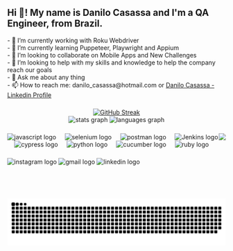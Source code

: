 <h2 align="left">Hi 👋! My name is Danilo Casassa and I'm a QA Engineer, from Brazil.</h2>

<p>
- 🔭 I’m currently working with Roku Webdriver</br>
- 🌱 I’m currently learning Puppeteer, Playwright and Appium</br>
- 👯 I’m looking to collaborate on Mobile Apps and New Challenges</br>
- 🤔 I’m looking to help with my skills and knowledge to help the company reach our goals</br>
- 💬 Ask me about any thing</br>
- 📫 How to reach me: danilo_casassa@hotmail.com or <a href="https://www.linkedin.com/in/danilocasassa/">Danilo Casassa - Linkedin Profile</a></br>
</p>

###

<div align="center">
  <a href="https://git.io/streak-stats"><img src="https://streak-stats.demolab.com?user=danilocasassa&theme=dracula&hide_border=true&date_format=j%20M%5B%20Y%5D&mode=weekly" alt="GitHub Streak" /></a>
  </br>
  <img src="https://github-readme-stats.vercel.app/api?username=danilocasassa&hide_title=false&hide_rank=false&show_icons=true&include_all_commits=true&count_private=true&disable_animations=false&theme=dracula&locale=en&hide_border=false" height="150" alt="stats graph"  />
  <img src="https://github-readme-stats.vercel.app/api/top-langs?username=danilocasassa&locale=en&hide_title=false&layout=compact&card_width=320&langs_count=5&theme=dracula&hide_border=false" height="150" alt="languages graph"  />
</div>

###

<img align="right" height="150" src="https://media4.giphy.com/media/v1.Y2lkPTc5MGI3NjExcG4zOWViZDYyMndkZWFuN3dpcHB1am5uMm5kZGY1ZXF5NWNlbTlqbSZlcD12MV9pbnRlcm5hbF9naWZfYnlfaWQmY3Q9Zw/VhWVAa7rUtT3xKX6Cd/giphy.gif"  />

###

<div align="left">
  <img src="https://cdn.jsdelivr.net/gh/devicons/devicon/icons/javascript/javascript-original.svg" height="30" alt="javascript logo"  />
  <img width="12" />
  <img src="https://cdn.jsdelivr.net/gh/devicons/devicon@latest/icons/selenium/selenium-original.svg" height="30" alt="selenium logo"  />
  <img width="12" />
  <img src="https://cdn.jsdelivr.net/gh/devicons/devicon@latest/icons/postman/postman-original.svg" height="30" alt="postman logo"  />
  <img width="12" />
  <img src="https://cdn.jsdelivr.net/gh/devicons/devicon@latest/icons/jenkins/jenkins-original.svg" height="30" alt="Jenkins logo"  />
  <img width="12" />
  <img src="https://cdn.jsdelivr.net/gh/devicons/devicon@latest/icons/cypressio/cypressio-plain.svg" height="30" alt="cypress logo"  />
  <img width="12" />
  <img src="https://cdn.jsdelivr.net/gh/devicons/devicon/icons/python/python-original.svg" height="30" alt="python logo"  />
  <img width="12" />
  <img src="https://cdn.jsdelivr.net/gh/devicons/devicon@latest/icons/cucumber/cucumber-plain.svg" height="30" alt="cucumber logo"  />
  <img width="12" />
  <img src="https://cdn.jsdelivr.net/gh/devicons/devicon@latest/icons/ruby/ruby-plain-wordmark.svg" height="30" alt="ruby logo"  />
</div>

###

<div align="left">
  <img src="https://img.shields.io/static/v1?message=Instagram&logo=instagram&label=&color=E4405F&logoColor=white&labelColor=&style=for-the-badge" height="35" alt="instagram logo"  />
  <img src="https://img.shields.io/static/v1?message=Gmail&logo=gmail&label=&color=D14836&logoColor=white&labelColor=&style=for-the-badge" height="35" alt="gmail logo"  />
  <img src="https://img.shields.io/static/v1?message=LinkedIn&logo=linkedin&label=&color=0077B5&logoColor=white&labelColor=&style=for-the-badge" height="35" alt="linkedin logo"  />
</div>

###

<br clear="both">

<img src="https://raw.githubusercontent.com/danilocasassa/danilocasassa/output/snake.svg" alt="Snake animation" />

###
<!--
**danilocasassa/danilocasassa** is a ✨ _special_ ✨ repository because its `README.md` (this file) appears on your GitHub profile.

Here are some ideas to get you started:

- 🔭 I’m currently working on ...
- 🌱 I’m currently learning ...
- 👯 I’m looking to collaborate on ...
- 🤔 I’m looking for help with ...
- 💬 Ask me about ...
- 📫 How to reach me: ...
- 😄 Pronouns: ...
- ⚡ Fun fact: ...
-->
